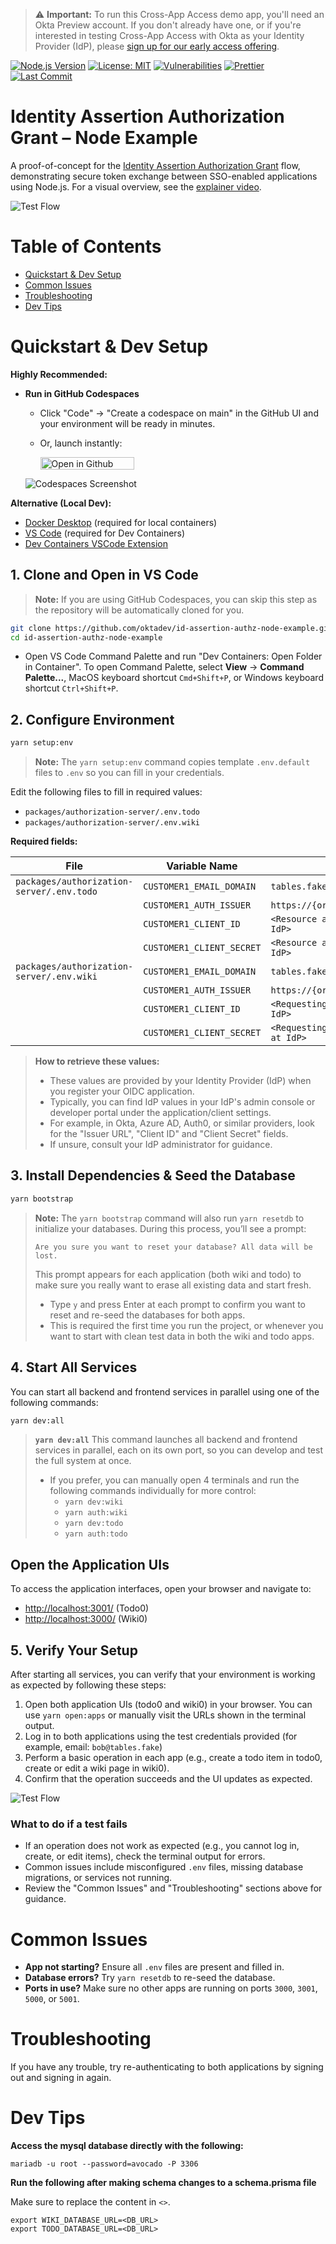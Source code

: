 > ⚠️ **Important:**
> To run this Cross-App Access demo app, you'll need an Okta Preview account. If you don't already have one, or if you're interested in testing Cross-App Access with Okta as your Identity Provider (IdP), please [sign up for our early access offering](https://www.okta.com/saas-security/sign-up/?_gl=1*pp31c*_gcl_au*NjgzNDkyOTQxLjE3NTA4Nzg2Njk.*_ga*MTk5NjYyODgxMi4xNzUwMjg1MDM3*_ga_QKMSDV5369*czE3NTEyOTY4OTYkbzgkZzEkdDE3NTEyOTg0MjEkajM5JGwwJGgw).

[![Node.js Version](https://img.shields.io/badge/node.js-20.x-brightgreen?logo=node.js)](https://nodejs.org/)
[![License: MIT](https://img.shields.io/badge/License-MIT-yellow.svg)](LICENSE)
[![Vulnerabilities](https://img.shields.io/snyk/vulnerabilities/github/oktadev/id-assertion-authz-node-example)](https://snyk.io/test/github/oktadev/id-assertion-authz-node-example)
[![Prettier](https://img.shields.io/badge/code_style-prettier-ff69b4.svg?logo=prettier)](https://prettier.io/)
[![Last Commit](https://img.shields.io/github/last-commit/oktadev/id-assertion-authz-node-example)](https://github.com/oktadev/id-assertion-authz-node-example/commits/main)

# Identity Assertion Authorization Grant – Node Example

A proof-of-concept for the [Identity Assertion Authorization Grant](https://datatracker.ietf.org/doc/html/draft-parecki-oauth-identity-assertion-authz-grant) flow, demonstrating secure token exchange between SSO-enabled applications using Node.js. For a visual overview, see the [explainer video](https://www.youtube.com/watch?v=I0vdmg79Ga4).

![Test Flow](images/id_assertion_authz_grant_flow.gif)

# Table of Contents

- [Quickstart & Dev Setup](#quickstart--dev-setup)
- [Common Issues](#common-issues)
- [Troubleshooting](#troubleshooting)
- [Dev Tips](#dev-tips)

# Quickstart & Dev Setup

**Highly Recommended:**

- **Run in GitHub Codespaces**
  - Click "Code" → "Create a codespace on main" in the GitHub UI and your environment will be ready in minutes.
  - Or, launch instantly:

    [<img src="https://github.com/codespaces/badge.svg" title="Open in Github Codespace" width="150" height="20">](https://github.com/codespaces/new?repo=oktadev/id-assertion-authz-node-example)

  ![Codespaces Screenshot](images/codespace.png)

**Alternative (Local Dev):**

- [Docker Desktop](https://www.docker.com/products/docker-desktop/) (required for local containers)
- [VS Code](https://code.visualstudio.com/) (required for Dev Containers)
- [Dev Containers VSCode Extension](https://marketplace.visualstudio.com/items?itemName=ms-vscode-remote.remote-containers)

## 1. Clone and Open in VS Code

> **Note:** If you are using GitHub Codespaces, you can skip this step as the repository will be automatically cloned for you.

```sh
git clone https://github.com/oktadev/id-assertion-authz-node-example.git
cd id-assertion-authz-node-example
```

- Open VS Code Command Palette and run "Dev Containers: Open Folder in Container". To open Command Palette, select **View** → **Command Palette...**, MacOS keyboard shortcut `Cmd+Shift+P`, or Windows keyboard shortcut `Ctrl+Shift+P`.

## 2. Configure Environment

```sh
yarn setup:env
```

> **Note:** The `yarn setup:env` command copies template `.env.default` files to `.env` so you can fill in your credentials.

Edit the following files to fill in required values:

- `packages/authorization-server/.env.todo`
- `packages/authorization-server/.env.wiki`

**Required fields:**

| File                                      | Variable Name             | Values                                       |
| ----------------------------------------- | ------------------------- | -------------------------------------------- |
| `packages/authorization-server/.env.todo` | `CUSTOMER1_EMAIL_DOMAIN`  | `tables.fake`                                |
|                                           | `CUSTOMER1_AUTH_ISSUER`   | `https://{orgDomain}.oktapreview.com`        |
|                                           | `CUSTOMER1_CLIENT_ID`     | `<Resource app OIDC client id at IdP>`       |
|                                           | `CUSTOMER1_CLIENT_SECRET` | `<Resource app OIDC client secret at IdP>`   |
| `packages/authorization-server/.env.wiki` | `CUSTOMER1_EMAIL_DOMAIN`  | `tables.fake`                                |
|                                           | `CUSTOMER1_AUTH_ISSUER`   | `https://{orgDomain}.oktapreview.com`        |
|                                           | `CUSTOMER1_CLIENT_ID`     | `<Requesting app OIDC client id at IdP>`     |
|                                           | `CUSTOMER1_CLIENT_SECRET` | `<Requesting app OIDC client secret at IdP>` |

> **How to retrieve these values:**
>
> - These values are provided by your Identity Provider (IdP) when you register your OIDC application.
> - Typically, you can find IdP values in your IdP's admin console or developer portal under the application/client settings.
> - For example, in Okta, Azure AD, Auth0, or similar providers, look for the "Issuer URL", "Client ID" and "Client Secret" fields.
> - If unsure, consult your IdP administrator for guidance.

## 3. Install Dependencies & Seed the Database

```sh
yarn bootstrap
```

> **Note:**
> The `yarn bootstrap` command will also run `yarn resetdb` to initialize your databases. During this process, you’ll see a prompt:
>
> `Are you sure you want to reset your database? All data will be lost.`
>
> This prompt appears for each application (both wiki and todo) to make sure you really want to erase all existing data and start fresh.
>
> - Type `y` and press Enter at each prompt to confirm you want to reset and re-seed the databases for both apps.
> - This is required the first time you run the project, or whenever you want to start with clean test data in both the wiki and todo apps.

## 4. Start All Services

You can start all backend and frontend services in parallel using one of the following commands:

```sh
yarn dev:all
```

> **`yarn dev:all`** This command launches all backend and frontend services in parallel, each on its own port, so you can develop and test the full system at once.
>
> - If you prefer, you can manually open 4 terminals and run the following commands individually for more control:
>   - `yarn dev:wiki`
>   - `yarn auth:wiki`
>   - `yarn dev:todo`
>   - `yarn auth:todo`

## Open the Application UIs

To access the application interfaces, open your browser and navigate to:

- [http://localhost:3001/](http://localhost:3001/) (Todo0)
- [http://localhost:3000/](http://localhost:3000/) (Wiki0)

## 5. Verify Your Setup

After starting all services, you can verify that your environment is working as expected by following these steps:

1. Open both application UIs (todo0 and wiki0) in your browser. You can use `yarn open:apps` or manually visit the URLs shown in the terminal output.
2. Log in to both applications using the test credentials provided (for example, email: `bob@tables.fake`)
3. Perform a basic operation in each app (e.g., create a todo item in todo0, create or edit a wiki page in wiki0).
4. Confirm that the operation succeeds and the UI updates as expected.

![Test Flow](images/screenshot.png)

### What to do if a test fails

- If an operation does not work as expected (e.g., you cannot log in, create, or edit items), check the terminal output for errors.
- Common issues include misconfigured `.env` files, missing database migrations, or services not running.
- Review the "Common Issues" and "Troubleshooting" sections above for guidance.

# Common Issues

- **App not starting?** Ensure all `.env` files are present and filled in.
- **Database errors?** Try `yarn resetdb` to re-seed the database.
- **Ports in use?** Make sure no other apps are running on ports `3000`, `3001`, `5000`, or `5001`.

# Troubleshooting

If you have any trouble, try re-authenticating to both applications by signing out and signing in again.

# Dev Tips

**Access the mysql database directly with the following:**

```
mariadb -u root --password=avocado -P 3306
```

**Run the following after making schema changes to a schema.prisma file**

Make sure to replace the content in `<>`.

```
export WIKI_DATABASE_URL=<DB_URL>
export TODO_DATABASE_URL=<DB_URL>
```
